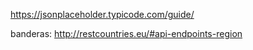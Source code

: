 https://jsonplaceholder.typicode.com/guide/

banderas:
http://restcountries.eu/#api-endpoints-region